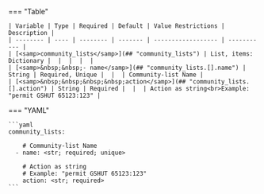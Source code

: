 <!--
  ~ Copyright (c) 2023 Arista Networks, Inc.
  ~ Use of this source code is governed by the Apache License 2.0
  ~ that can be found in the LICENSE file.
  -->
=== "Table"

    | Variable | Type | Required | Default | Value Restrictions | Description |
    | -------- | ---- | -------- | ------- | ------------------ | ----------- |
    | [<samp>community_lists</samp>](## "community_lists") | List, items: Dictionary |  |  |  |  |
    | [<samp>&nbsp;&nbsp;- name</samp>](## "community_lists.[].name") | String | Required, Unique |  |  | Community-list Name |
    | [<samp>&nbsp;&nbsp;&nbsp;&nbsp;action</samp>](## "community_lists.[].action") | String | Required |  |  | Action as string<br>Example: "permit GSHUT 65123:123" |

=== "YAML"

    ```yaml
    community_lists:

        # Community-list Name
      - name: <str; required; unique>

        # Action as string
        # Example: "permit GSHUT 65123:123"
        action: <str; required>
    ```
